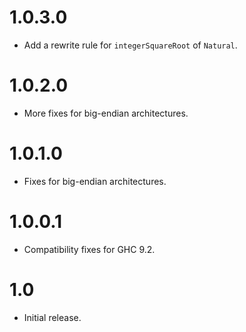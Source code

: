 # 1.0.3.0

* Add a rewrite rule for `integerSquareRoot` of `Natural`.

# 1.0.2.0

* More fixes for big-endian architectures.

# 1.0.1.0

* Fixes for big-endian architectures.

# 1.0.0.1

* Compatibility fixes for GHC 9.2.

# 1.0

* Initial release.
